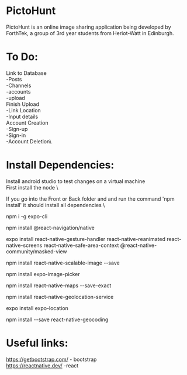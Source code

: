 # PictoHunt

PictoHunt is an online image sharing application being developed by ForthTek, a group of 3rd year students from Heriot-Watt in Edinburgh.

# To Do:

Link to Database \
 -Posts \
 -Channels\
 -accounts\
 -upload\
Finish Upload\
 -Link Location\
 -Input details\
Account Creation\
 -Sign-up\
 -Sign-in\
 -Account Deletion\

# Install Dependencies:

Install android studio to test changes on a virtual machine \
First install the node \

If you go into the Front or Back folder and and run the command 'npm install' it should install all dependencies \

npm i -g expo-cli

npm install @react-navigation/native

expo install react-native-gesture-handler react-native-reanimated react-native-screens react-native-safe-area-context @react-native-community/masked-view

npm install react-native-scalable-image --save

npm install expo-image-picker

npm install react-native-maps --save-exact

npm install react-native-geolocation-service

expo install expo-location

npm install --save react-native-geocoding

# Useful links:

https://getbootstrap.com/ - bootstrap \
https://reactnative.dev/ -react

